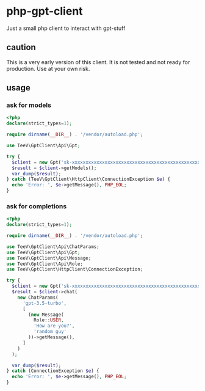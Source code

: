 # php-gpt-client

Just a small php client to interact with gpt-stuff

## caution

This is a very early version of this client. It is not tested and not ready for production. Use at your own risk.

## usage

### ask for models

```php
<?php
declare(strict_types=1);

require dirname(__DIR__) . '/vendor/autoload.php';

use TeeV\GptClient\Api\Gpt;

try {
  $client = new Gpt('sk-xxxxxxxxxxxxxxxxxxxxxxxxxxxxxxxxxxxxxxxxxxxxxxxx');
  $result = $client->getModels();
  var_dump($result);
} catch (TeeV\GptClient\HttpClient\ConnectionException $e) {
  echo 'Error: ', $e->getMessage(), PHP_EOL;
}
```

### ask for completions

```php
<?php
declare(strict_types=1);

require dirname(__DIR__) . '/vendor/autoload.php';

use TeeV\GptClient\Api\ChatParams;
use TeeV\GptClient\Api\Gpt;
use TeeV\GptClient\Api\Message;
use TeeV\GptClient\Api\Role;
use TeeV\GptClient\HttpClient\ConnectionException;

try {
  $client = new Gpt('sk-xxxxxxxxxxxxxxxxxxxxxxxxxxxxxxxxxxxxxxxxxxxxxxxx');
  $result = $client->chat(
    new ChatParams(
      'gpt-3.5-turbo',
      [
        (new Message(
          Role::USER,
          'How are you?',
          'random guy'
        ))->getMessage(),
      ]
    )
  );

  var_dump($result);
} catch (ConnectionException $e) {
  echo 'Error: ', $e->getMessage(), PHP_EOL;
}